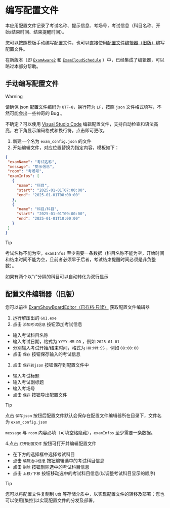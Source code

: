 # 编写配置文件

本应用配置文件记录了考试名称、提示信息、考场号，考试信息（科目名称、开始/结束时间、结束提醒时间）。

您可以按照模板手动编写配置文件，也可以直接使用[配置文件编辑器（旧版）](https://github.com/ExamAware/DSZExamShowBoardEditor/releases/latest)编写配置文件。

在新版本（即 [`ExamAware2`](https://github.com/ExamAware/ExamAware2) 和 [`ExamCloudSchedule`](https://github.com/ExamAware/ExamCloudSchedule) ）中，已经集成了编辑器，可以略过本部分帮助。

## 手动编写配置文件   
> [!warning]
>
> 请确保 json 配置文件编码为 `UTF-8`，换行符为 `LF`，按照 `json` 文件格式填写，不然可能会出一些神奇的 Bug 。
>
> 不确定？可以使用 [Visual Studio Code](https://code.visualstudio.com/) 编辑配置文件，支持自动检查和语法高亮，右下角显示编码格式和换行符，点击即可更改。

 1. 新建一个名为 `exam_config.json` 的文件
 2. 开始编辑文件，对应位置替换为指定内容，模板如下：
 ```json
{
  "examName": "考试名称",
  "message": "提示信息",
  "room": "考场号",
  "examInfos": [
    {
      "name": "科目",
      "start": "2025-01-01T07:00:00",
      "end": "2025-01-01T08:00:00"
    },
    {
      "name": "科目/科目",
      "start": "2025-01-01T09:00:00",
      "end": "2025-01-01T10:00:00"
    }
  ]
}
```    

> [!tip]
>
> 考试名称不能为空，`examInfos` 至少需要一条数据（科目名称不能为空，开始时间和结束时间不能为空，且前者必须早于后者，考试结束提醒时间必须是非负整数）。
>
> 如果有两个以"/"分隔的科目可以自动转化为双行显示

## 配置文件编辑器（旧版）

 您可以前往 [ExamShowBoardEditor（已存档·只读）](https://github.com/ExamAware/DSZExamShowBoardEditor/releases/latest) 获取配置文件编辑器   
 1. 运行解压出的 `GUI.exe`
 2. 点击 `添加考试信息` 按钮添加考试信息   
  - 输入考试科目名称   
  - 输入考试日期，格式为 `YYYY-MM-DD` ，例如 `2025-01-01`
  - 分别输入考试开始/结束时间，格式为 `HH:MM:SS` ，例如 `08:00:00`
  - 点击 `保存` 按钮保存输入的考试信息
 3. 点击 `保存到json` 按钮保存到配置文件中
  - 输入考试标题
  - 输入考试副标题
  - 输入考场号
  - 点击 `保存` 按钮导出配置文件   

> [!tip]
>
> 点击 `保存json` 按钮后配置文件默认会保存在配置文件编辑器所在目录下，文件名为 `exam_config.json`
>
> `message` 与 `room` 内容必填（可填空格隐藏），`examInfos` 至少需要一条数据。

4.点击 `打开配置文件` 按钮可打开并编辑配置文件
  - 在下方的选择框中选择考试科目
  - 点击 `编辑选中信息` 按钮编辑选中的考试科目信息
  - 点击 `删除` 按钮删除选中的考试科目信息
  - 点击 `上移/下移` 按钮移动选中的考试科目信息(以调整考试科目显示的顺序)

> [!tip]   
>
>您可以将配置文件复制到 `U盘` 等存储介质中，以实现配置文件的转移及部署；您也可以使用[集控]以实现配置文件的分发及部署。   